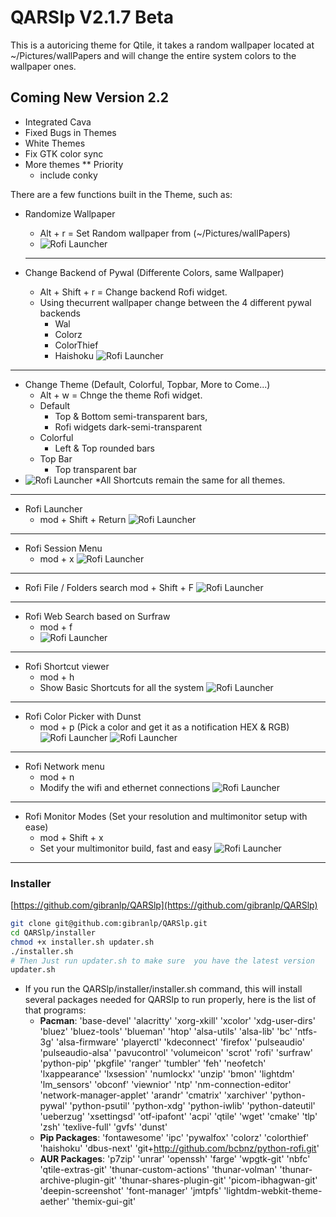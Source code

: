 <!--
# _______  _______  ______  _______  __      
#|       ||   _   ||   __ \|     __||  |.-----.
#|   -  _||       ||      <|__     ||  ||  _  |
#|_______||___|___||___|__||_______||__||   __|
#                                       |__|   
# QARSlp Qtile + Arch Ricing Script
# By: gibranlp <thisdoesnotwork@gibranlp.dev>
# MIT licence
-->
# QARSlp V2.1.7 Beta

This is a autoricing theme for Qtile, it takes a random wallpaper located at ~/Pictures/wallPapers and will change the entire system colors to the wallpaper ones.

## Coming New Version 2.2

  - Integrated Cava
  - Fixed Bugs in Themes
  - White Themes
  - Fix GTK color sync
  - More themes ** Priority
    - include conky

There are a few functions built  in the  Theme, such as:

- Randomize Wallpaper
  - Alt + r = Set Random wallpaper from (~/Pictures/wallPapers)
  - ![Rofi Launcher](/gifs/random_wallpaper.gif)
  ***

- Change Backend of Pywal (Differente Colors, same Wallpaper)
  - Alt + Shift + r = Change backend Rofi widget.
  - Using thecurrent wallpaper change between the 4 different pywal backends
    - Wal
    - Colorz
    - ColorThief
    - Haishoku
  ![Rofi Launcher](/gifs/backend.gif)
*** 
- Change Theme (Default, Colorful, Topbar, More to Come...)
  - Alt + w = Chnge the theme Rofi widget.
  - Default
    - Top & Bottom semi-transparent bars, 
    - Rofi widgets dark-semi-transparent
  - Colorful
    - Left & Top rounded bars
  - Top Bar
    - Top transparent bar
- ![Rofi Launcher](/gifs/theme.gif)
*All Shortcuts remain the same for all themes.
***

- Rofi Launcher
  - mod + Shift + Return
![Rofi Launcher](/gifs/Launcher.gif)
***
- Rofi Session Menu
  - mod + x
![Rofi Launcher](/gifs/session.gif)
***
- Rofi File / Folders search
  mod + Shift + F
  ![Rofi Launcher](/gifs/search.gif)
***
- Rofi Web Search based on Surfraw
  - mod + f
  - ![Rofi Launcher](/gifs/surfraw.gif)
***
- Rofi Shortcut viewer
  - mod + h
  - Show Basic Shortcuts for all the system
![Rofi Launcher](/gifs/shortcuts.gif)
***
- Rofi Color Picker with Dunst
  - mod + p (Pick a color and get it as a notification HEX & RGB)
![Rofi Launcher](/gifs/colors1.gif)
![Rofi Launcher](/gifs/colors2.gif)
***
- Rofi Network menu
  - mod + n
  - Modify the wifi and ethernet connections
![Rofi Launcher](/gifs/network.gif)
***
- Rofi Monitor Modes (Set your resolution and multimonitor setup with ease)
  - mod + Shift + x
  - Set your multimonitor build, fast and easy
![Rofi Launcher](/gifs/monitor_modes.gif)
***
### Installer
[https://github.com/gibranlp/QARSlp](https://github.com/gibranlp/QARSlp)
```bash
git clone git@github.com:gibranlp/QARSlp.git
cd QARSlp/installer
chmod +x installer.sh updater.sh
./installer.sh
# Then Just run updater.sh to make sure  you have the latest version
updater.sh
```
- If you run the QARSlp/installer/installer.sh command, this will install several packages needed for QARSlp to run properly, here is the list of that programs:
  - **Pacman**: 'base-devel' 'alacritty' 'xorg-xkill' 'xcolor' 'xdg-user-dirs' 'bluez' 'bluez-tools' 'blueman' 'htop' 'alsa-utils' 'alsa-lib' 'bc' 'ntfs-3g' 'alsa-firmware' 'playerctl' 'kdeconnect' 'firefox' 'pulseaudio' 'pulseaudio-alsa' 'pavucontrol' 'volumeicon' 'scrot' 'rofi' 'surfraw' 'python-pip' 'pkgfile' 'ranger' 'tumbler' 'feh' 'neofetch' 'lxappearance' 'lxsession' 'numlockx' 'unzip' 'bmon' 'lightdm' 'lm_sensors' 'obconf' 'viewnior' 'ntp' 'nm-connection-editor' 'network-manager-applet' 'arandr' 'cmatrix' 'xarchiver' 'python-pywal' 'python-psutil' 'python-xdg' 'python-iwlib' 'python-dateutil' 'ueberzug' 'xsettingsd' 'otf-ipafont' 'acpi' 'qtile' 'wget' 'cmake' 'tlp' 'zsh' 'texlive-full' 'gvfs' 'dunst'
  - **Pip Packages**: 'fontawesome' 'ipc' 'pywalfox' 'colorz' 'colorthief' 'haishoku' 'dbus-next' 'git+http://github.com/bcbnz/python-rofi.git'
  - **AUR Packages**: 'p7zip' 'unrar' 'openssh' 'farge' 'wpgtk-git' 'nbfc' 'qtile-extras-git' 'thunar-custom-actions' 'thunar-volman' 'thunar-archive-plugin-git' 'thunar-shares-plugin-git' 'picom-ibhagwan-git' 'deepin-screenshot' 'font-manager' 'jmtpfs' 'lightdm-webkit-theme-aether' 'themix-gui-git'
